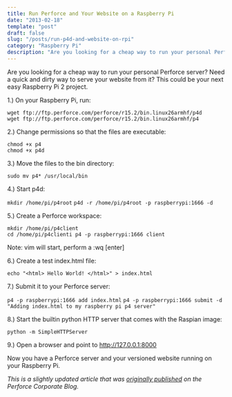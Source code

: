 ```yaml
---
title: Run Perforce and Your Website on a Raspberry Pi
date: "2013-02-18"
template: "post"
draft: false
slug: "/posts/run-p4d-and-website-on-rpi"
category: "Raspberry Pi"
description: "Are you looking for a cheap way to run your personal Perforce server?"
---
```


Are you looking for a cheap way to run your personal Perforce server? Need a quick and dirty way to serve your website from it? This could be your next easy Raspberry Pi 2 project.


1.) On your Raspberry Pi, run:    

`wget ftp://ftp.perforce.com/perforce/r15.2/bin.linux26armhf/p4d`    
`wget ftp://ftp.perforce.com/perforce/r15.2/bin.linux26armhf/p4`    

2.) Change permissions so that the files are executable:    

`chmod +x p4`    
`chmod +x p4d`    

3.) Move the files to the bin directory:

`sudo mv p4* /usr/local/bin`

4.) Start p4d:

`mkdir /home/pi/p4root`
`p4d -r /home/pi/p4root -p raspberrypi:1666 -d`

5.) Create a Perforce workspace:    

`mkdir /home/pi/p4client`    
`cd /home/pi/p4clienti p4 -p raspberrypi:1666 client`   

Note: vim will start, perform a :wq [enter]

6.) Create a test index.html file:

`echo "<html> Hello World! </html>" > index.html`   

7.) Submit it to your Perforce server:

`p4 -p raspberrypi:1666 add index.html`
`p4 -p raspberrypi:1666 submit -d "Adding index.html to my raspberry pi p4 server"`

8.) Start the builtin python HTTP server that comes with the Raspian image:

`python -m SimpleHTTPServer`

9.) Open a browser and point to http://127.0.0.1:8000

Now you have a Perforce server and your versioned website running on your Raspberry Pi.

*This is a slightly updated article that was [originally published](https://www.perforce.com/blog/140228/run-p4d-website-raspberry-pi) on the Perforce Corporate Blog.*


